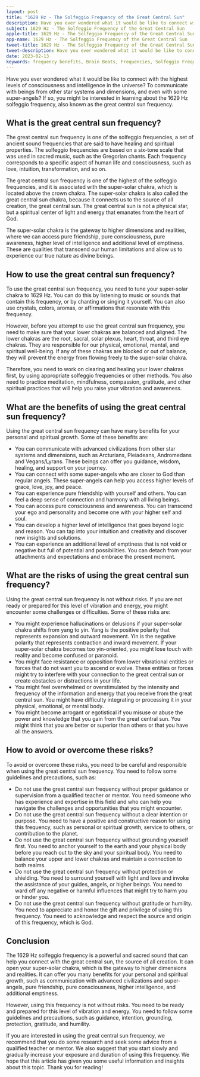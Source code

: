 ```yaml
---
layout: post
title: "1629 Hz - The Solfeggio Frequency of the Great Central Sun"
description: Have you ever wondered what it would be like to connect with the highest levels of consciousness and intelligence in the universe? To communicate with beings from other star systems and dimensions, and even with some super-angels? If so, you might be interested in learning about the 1629 Hz solfeggio frequency, also known as the great central sun frequency.
subject: 1629 Hz - The Solfeggio Frequency of the Great Central Sun
apple-title: 1629 Hz - The Solfeggio Frequency of the Great Central Sun
app-name: 1629 Hz - The Solfeggio Frequency of the Great Central Sun
tweet-title: 1629 Hz - The Solfeggio Frequency of the Great Central Sun
tweet-description: Have you ever wondered what it would be like to connect with the highest levels of consciousness and intelligence in the universe? To communicate with beings from other star systems and dimensions, and even with some super-angels? If so, you might be interested in learning about the 1629 Hz solfeggio frequency, also known as the great central sun frequency.
date: 2023-02-13
keywords: frequency benefits, Brain Beats, Frequencies, Solfeggio Frequency, super-solar chakra, great central sun frequency, 1629 Hz, Brain wave entrainment, sound therapy
---
```


Have you ever wondered what it would be like to connect with the highest levels of consciousness and intelligence in the universe? To communicate with beings from other star systems and dimensions, and even with some super-angels? If so, you might be interested in learning about the 1629 Hz solfeggio frequency, also known as the great central sun frequency.

## What is the great central sun frequency?

The great central sun frequency is one of the solfeggio frequencies, a set of ancient sound frequencies that are said to have healing and spiritual properties. The solfeggio frequencies are based on a six-tone scale that was used in sacred music, such as the Gregorian chants. Each frequency corresponds to a specific aspect of human life and consciousness, such as love, intuition, transformation, and so on.

The great central sun frequency is one of the highest of the solfeggio frequencies, and it is associated with the super-solar chakra, which is located above the crown chakra. The super-solar chakra is also called the great central sun chakra, because it connects us to the source of all creation, the great central sun. The great central sun is not a physical star, but a spiritual center of light and energy that emanates from the heart of God.

The super-solar chakra is the gateway to higher dimensions and realities, where we can access pure friendship, pure consciousness, pure awareness, higher level of intelligence and additional level of emptiness. These are qualities that transcend our human limitations and allow us to experience our true nature as divine beings.

## How to use the great central sun frequency?

To use the great central sun frequency, you need to tune your super-solar chakra to 1629 Hz. You can do this by listening to music or sounds that contain this frequency, or by chanting or singing it yourself. You can also use crystals, colors, aromas, or affirmations that resonate with this frequency.

However, before you attempt to use the great central sun frequency, you need to make sure that your lower chakras are balanced and aligned. The lower chakras are the root, sacral, solar plexus, heart, throat, and third eye chakras. They are responsible for our physical, emotional, mental, and spiritual well-being. If any of these chakras are blocked or out of balance, they will prevent the energy from flowing freely to the super-solar chakra.

Therefore, you need to work on clearing and healing your lower chakras first, by using appropriate solfeggio frequencies or other methods. You also need to practice meditation, mindfulness, compassion, gratitude, and other spiritual practices that will help you raise your vibration and awareness.

## What are the benefits of using the great central sun frequency?

Using the great central sun frequency can have many benefits for your personal and spiritual growth. Some of these benefits are:

- You can communicate with advanced civilizations from other star systems and dimensions, such as Arcturians, Pleiadeans, Andromedans and Vegans/Lyrans. These beings can offer you guidance, wisdom, healing, and support on your journey.
- You can connect with some super-angels who are closer to God than regular angels. These super-angels can help you access higher levels of grace, love, joy, and peace.
- You can experience pure friendship with yourself and others. You can feel a deep sense of connection and harmony with all living beings.
- You can access pure consciousness and awareness. You can transcend your ego and personality and become one with your higher self and soul.
- You can develop a higher level of intelligence that goes beyond logic and reason. You can tap into your intuition and creativity and discover new insights and solutions.
- You can experience an additional level of emptiness that is not void or negative but full of potential and possibilities. You can detach from your attachments and expectations and embrace the present moment.

## What are the risks of using the great central sun frequency?

Using the great central sun frequency is not without risks. If you are not ready or prepared for this level of vibration and energy, you might encounter some challenges or difficulties. Some of these risks are:

- You might experience hallucinations or delusions if your super-solar chakra shifts from yang to yin. Yang is the positive polarity that represents expansion and outward movement. Yin is the negative polarity that represents contraction and inward movement. If your super-solar chakra becomes too yin-oriented, you might lose touch with reality and become confused or paranoid.
- You might face resistance or opposition from lower vibrational entities or forces that do not want you to ascend or evolve. These entities or forces might try to interfere with your connection to the great central sun or create obstacles or distractions in your life.
- You might feel overwhelmed or overstimulated by the intensity and frequency of the information and energy that you receive from the great central sun. You might have difficulty integrating or processing it in your physical, emotional, or mental body.
- You might become arrogant or egotistical if you misuse or abuse the power and knowledge that you gain from the great central sun. You might think that you are better or superior than others or that you have all the answers.

## How to avoid or overcome these risks?

To avoid or overcome these risks, you need to be careful and responsible when using the great central sun frequency. You need to follow some guidelines and precautions, such as:

- Do not use the great central sun frequency without proper guidance or supervision from a qualified teacher or mentor. You need someone who has experience and expertise in this field and who can help you navigate the challenges and opportunities that you might encounter.
- Do not use the great central sun frequency without a clear intention or purpose. You need to have a positive and constructive reason for using this frequency, such as personal or spiritual growth, service to others, or contribution to the planet.
- Do not use the great central sun frequency without grounding yourself first. You need to anchor yourself to the earth and your physical body before you reach out to the sky and your spiritual body. You need to balance your upper and lower chakras and maintain a connection to both realms.
- Do not use the great central sun frequency without protection or shielding. You need to surround yourself with light and love and invoke the assistance of your guides, angels, or higher beings. You need to ward off any negative or harmful influences that might try to harm you or hinder you.
- Do not use the great central sun frequency without gratitude or humility. You need to appreciate and honor the gift and privilege of using this frequency. You need to acknowledge and respect the source and origin of this frequency, which is God.

## Conclusion

The 1629 Hz solfeggio frequency is a powerful and sacred sound that can help you connect with the great central sun, the source of all creation. It can open your super-solar chakra, which is the gateway to higher dimensions and realities. It can offer you many benefits for your personal and spiritual growth, such as communication with advanced civilizations and super-angels, pure friendship, pure consciousness, higher intelligence, and additional emptiness.

However, using this frequency is not without risks. You need to be ready and prepared for this level of vibration and energy. You need to follow some guidelines and precautions, such as guidance, intention, grounding, protection, gratitude, and humility.

If you are interested in using the great central sun frequency, we recommend that you do some research and seek some advice from a qualified teacher or mentor. We also suggest that you start slowly and gradually increase your exposure and duration of using this frequency. We hope that this article has given you some useful information and insights about this topic. Thank you for reading!